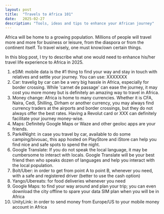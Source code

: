 ```yaml
---
layout: post
title:  "Travels to Africa 101"
date:   2025-02-27
description: "Tools, ideas and tips to enhance your African journey"
---
```


<p class="intro"><span class="dropcap">A</span>frica will be home to a growing population. Millions of people will travel more and more for business or leisure, from the diaspora or from the continent itself. To travel wisely, one must know/own certain things.</a></p>

In this blog post, I try to describe what one would need to enhance his/her travel life experience to Africa in 2025.

1. eSIM: mobile data is the #1 thing to find your way and stay in touch with relatives and settle your journey. You can use: XXXXXXX
2. Car: travelig by car can be a very big hassle in Africa, especially for border crossing. While 'carnet de passage' can ease the journey, it may cost you more money but is definitely an amazing way to travel in Africa.
3. Money change: Africa is home to many currencies. Whether it is CFA, Naira, Cedi, Shilling, Dirham or another currency, you may always find currency traders at the airports and border crossings, but they do not always offer the best rates. Having a Revolut card or XXX can definitely facilitate your journey money-wise.
4. Maps: Definitely Google Maps or Waze and other geoloc apps are your friends.
5. Park4Night: in case you travel by car, available to do some camping/bivouac, this app hosted on PlayStore and iStore can help you find nice and safe spots to spend the night.
6. Google Translate: If you do not speak the local language, it may be cumbersome to interact with locals. Google Translate will be your best friend then who speaks dozen of languages and help you interact with the local population.
7. Bolt/Uber: in order to get from point A to point B, whenever you need, with a safe and registered driver (better to use the cash option)
8. Yango/Ubereats: for food deliveries whenever you need
9. Google Maps: to find your way around and plan your trip; you can even download the city offline to spare your data SIM plan when you will be in Africa  
10. UnityLink: in order to send money from Europe/US to your mobile money account in Africa
